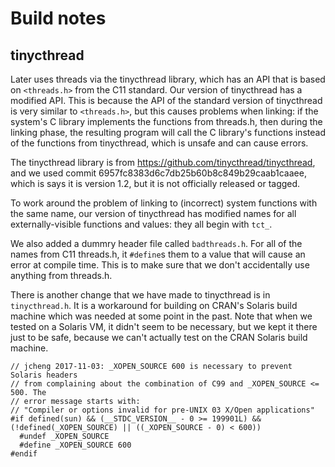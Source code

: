 Build notes
===========


## tinycthread

Later uses threads via the tinycthread library, which has an API that is based on `<threads.h>` from the C11 standard. Our version of tinycthread has a modified API. This is because the API of the standard version of tinycthread is very similar to `<threads.h>`, but this causes problems when linking: if the system's C library implements the functions from threads.h, then during the linking phase, the resulting program will call the C library's functions instead of the functions from tinycthread, which is unsafe and can cause errors.

The tinycthread library is from https://github.com/tinycthread/tinycthread, and we used commit 6957fc8383d6c7db25b60b8c849b29caab1caaee, which is says it is version 1.2, but it is not officially released or tagged.

To work around the problem of linking to (incorrect) system functions with the same name, our version of tinycthread has modified names for all externally-visible functions and values: they all begin with `tct_`.

We also added a dummry header file called `badthreads.h`. For all of the names from C11 threads.h, it `#define`s them to a value that will cause an error at compile time. This is to make sure that we don't accidentally use anything from threads.h.

There is another change that we have made to tinycthread is in `tinycthread.h`. It is a workaround for building on CRAN's Solaris build machine which was needed at some point in the past. Note that when we tested on a Solaris VM, it didn't seem to be necessary, but we kept it there just to be safe, because we can't actually test on the CRAN Solaris build machine.

```
// jcheng 2017-11-03: _XOPEN_SOURCE 600 is necessary to prevent Solaris headers
// from complaining about the combination of C99 and _XOPEN_SOURCE <= 500. The
// error message starts with:
// "Compiler or options invalid for pre-UNIX 03 X/Open applications"
#if defined(sun) && (__STDC_VERSION__ - 0 >= 199901L) && (!defined(_XOPEN_SOURCE) || ((_XOPEN_SOURCE - 0) < 600))
  #undef _XOPEN_SOURCE
  #define _XOPEN_SOURCE 600
#endif
```
